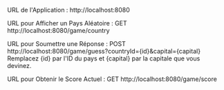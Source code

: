 URL de l'Application :
http://localhost:8080

URL pour Afficher un Pays Aléatoire :
GET http://localhost:8080/game/country

URL pour Soumettre une Réponse :
POST http://localhost:8080/game/guess?countryId={id}&capital={capital}
Remplacez {id} par l'ID du pays et {capital} par la capitale que vous devinez.

URL pour Obtenir le Score Actuel :
GET http://localhost:8080/game/score

